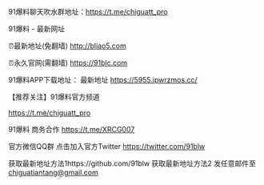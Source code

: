 91爆料聊天吹水群地址：https://t.me/chiguatt_pro

91爆料 - 最新网址

⏰最新地址(免翻墙)  http://bliao5.com

⏰永久官网(需翻墙)  https://91blc.com

91爆料APP下载地址：
最新地址 https://5955.ipwrzmos.cc/

【推荐关注】91爆料官方频道

https://t.me/chiguatt_pro

91爆料 商务合作  https://t.me/XRCG007

官方微信QQ群 点击加入官方Twitter https://twitter.com/91blw

获取最新地址方法1https://github.com/91blw
获取最新地址方法2 发任意邮件至 chiguatiantang@gmail.com
